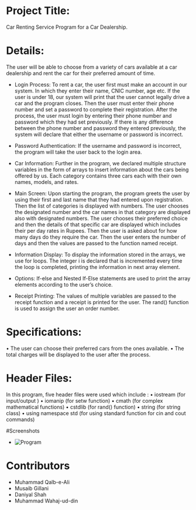 # Project Title:
 Car Renting Service Program for a Car Dealership.

# Details:
The user will be able to choose from a variety of cars available at a car dealership and rent the
car for their preferred amount of time.

-	Login Process:
To rent a car, the user first must make an account in our system. In which they enter their name, CNIC number, age etc. If the user is under 18, our system will print that the user cannot legally drive a car and the program closes. Then the user must enter their phone number and set a password to complete their registration. After the process, the user must login by entering their phone number and password which they had set previously. If there is any difference between the phone number and password they entered previously, the system will declare that either the username or password is incorrect.

-	Password Authentication:
If the username and password is incorrect, the program will take the user back to the login area.

-	Car Information:
Further in the program, we declared multiple structure variables in the form of arrays to insert information about the cars being offered by us. Each category contains three cars each with their own names, models, and rates.

-	Main Screen:
Upon starting the program, the program greets the user by using their first and last name that they had entered upon registration. Then the list of categories is displayed with numbers. The user chooses the designated number and the car names in that category are displayed also with designated numbers. The user chooses their preferred choice and then the details of that specific car are displayed which includes their per day rates in Rupees. Then the user is asked about for how many days do they require the car. Then the user enters the number of days and then the values are passed to the function named receipt.

- Information Display:
To display the information stored in the arrays, we use for loops. The integer i
is declared that is incremented every time the loop is completed, printing the information in next array element. 

- Options: 
If-else and Nested If-Else statements are used to print the array elements according to the user’s choice. 

- Receipt Printing: 
The values of multiple variables are passed to the receipt function and a receipt is printed for the user. The rand() function is used to assign the user an order number. 


# Specifications:
• The user can choose their preferred cars from the ones available.
• The total charges will be displayed to the user after the process.

# Header Files:
In this program, five header files were used which include :
•	iostream (for input/output )
•	iomanip (for setw function)
•	cmath (for complex mathematical functions)
•	cstdlib (for rand() function)
•	string (for string class)
•	using namespace std (for using standard function for cin and cout commands)

#Screenshots
- ![Program](https://github.com/sydalirza/Car-Rental-Service/blob/master/Picture1.png)

# Contributors
- Muhammad Qalb-e-Ali
- Musaib Gillani
- Daniyal Shah
- Muhammad Wahaj-ud-din

